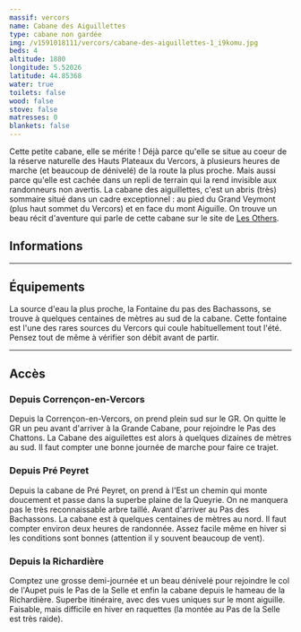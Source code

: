 ```yaml
---
massif: vercors
name: Cabane des Aiguillettes
type: cabane non gardée
img: /v1591018111/vercors/cabane-des-aiguillettes-1_i9komu.jpg
beds: 4
altitude: 1880
longitude: 5.52026
latitude: 44.85368
water: true
toilets: false
wood: false
stove: false
matresses: 0
blankets: false
---
```


Cette petite cabane, elle se mérite ! Déjà parce qu'elle se situe au coeur de la réserve naturelle des Hauts Plateaux du Vercors, à plusieurs heures de marche (et beaucoup de dénivelé) de la route la plus proche. Mais aussi parce qu'elle est cachée dans un repli de terrain qui la rend invisible aux randonneurs non avertis. La cabane des aiguillettes, c'est un abris (très) sommaire situé dans un cadre exceptionnel : au pied du Grand Veymont (plus haut sommet du Vercors) et en face du mont Aiguille. On trouve un beau récit d'aventure qui parle de cette cabane sur le site de [Les Others](https://www.lesothers.com/hauts-plateaux-vercors-cabane).

## Informations

<grid :altitude="altitude" :beds="beds" :longitude="longitude" :latitude="longitude"></grid>

---

## Équipements

<grid :matresses="matresses" :blankets="blankets" :stove="stove" :wood="wood" :water="water" :toilets="toilets"></grid>

La source d'eau la plus proche, la Fontaine du pas des Bachassons, se trouve à quelques centaines de mètres au sud de la cabane. Cette fontaine est l'une des rares sources du Vercors qui coule habituellement tout l'été. Pensez tout de même à vérifier son débit avant de partir.

---

## Accès

### Depuis Corrençon-en-Vercors

Depuis la Corrençon-en-Vercors, on prend plein sud sur le GR. On quitte le GR un peu avant d'arriver à la Grande Cabane, pour rejoindre le Pas des Chattons. La Cabane des aiguilettes est alors à quelques dizaines de mètres au sud. Il faut compter une bonne journée de marche pour faire ce trajet.

### Depuis Pré Peyret

Depuis la cabane de Pré Peyret, on prend à l'Est un chemin qui monte doucement et passe dans la superbe plaine de la Queyrie. On ne manquera pas le très reconnaissable arbre taillé. Avant d'arriver au Pas des Bachassons. La cabane est à quelques centaines de mètres au nord. Il faut compter environ deux heures de randonnée. Assez facile même en hiver si les conditions sont bonnes (attention il y souvent beaucoup de vent).

### Depuis la Richardière

Comptez une grosse demi-journée et un beau dénivelé pour rejoindre le col de l'Aupet puis le Pas de la Selle et enfin la cabane depuis le hameau de la Richardière. Superbe itinéraire, avec des vues uniques sur le mont aiguille. Faisable, mais difficile en hiver en raquettes (la montée au Pas de la Selle est très raide).
